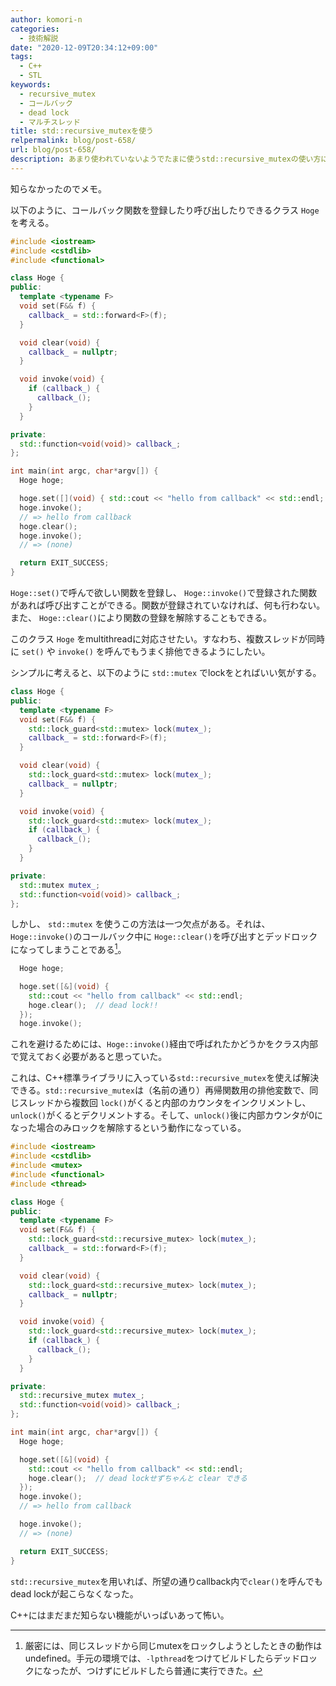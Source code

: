 ```yaml
---
author: komori-n
categories:
  - 技術解説
date: "2020-12-09T20:34:12+09:00"
tags:
  - C++
  - STL
keywords:
  - recursive_mutex
  - コールバック
  - dead lock
  - マルチスレッド
title: std::recursive_mutexを使う
relpermalink: blog/post-658/
url: blog/post-658/
description: あまり使われていないようでたまに使うstd::recursive_mutexの使い方について
---
```


知らなかったのでメモ。

以下のように、コールバック関数を登録したり呼び出したりできるクラス `Hoge` を考える。

```cpp
#include <iostream>
#include <cstdlib>
#include <functional>

class Hoge {
public:
  template <typename F>
  void set(F&& f) {
    callback_ = std::forward<F>(f);
  }

  void clear(void) {
    callback_ = nullptr;
  }

  void invoke(void) {
    if (callback_) {
      callback_();
    }
  }

private:
  std::function<void(void)> callback_;
};

int main(int argc, char*argv[]) {
  Hoge hoge;

  hoge.set([](void) { std::cout << "hello from callback" << std::endl; });
  hoge.invoke();
  // => hello from callback
  hoge.clear();
  hoge.invoke();
  // => (none)

  return EXIT_SUCCESS;
}
```

`Hoge::set()`で呼んで欲しい関数を登録し、 `Hoge::invoke()`で登録された関数があれば呼び出すことができる。関数が登録されていなければ、何も行わない。また、 `Hoge::clear()`により関数の登録を解除することもできる。

このクラス `Hoge` をmultithreadに対応させたい。すなわち、複数スレッドが同時に `set()` や `invoke()` を呼んでもうまく排他できるようにしたい。

シンプルに考えると、以下のように `std::mutex` でlockをとればいい気がする。

```cpp
class Hoge {
public:
  template <typename F>
  void set(F&& f) {
    std::lock_guard<std::mutex> lock(mutex_);
    callback_ = std::forward<F>(f);
  }

  void clear(void) {
    std::lock_guard<std::mutex> lock(mutex_);
    callback_ = nullptr;
  }

  void invoke(void) {
    std::lock_guard<std::mutex> lock(mutex_);
    if (callback_) {
      callback_();
    }
  }

private:
  std::mutex mutex_;
  std::function<void(void)> callback_;
};
```

しかし、 `std::mutex` を使うこの方法は一つ欠点がある。それは、`Hoge::invoke()`のコールバック中に `Hoge::clear()`を呼び出すとデッドロックになってしまうことである[^1]。

[^1]: 厳密には、同じスレッドから同じmutexをロックしようとしたときの動作はundefined。手元の環境では、<code>-lpthread</code>をつけてビルドしたらデッドロックになったが、つけずにビルドしたら普通に実行できた。

```cpp
  Hoge hoge;

  hoge.set([&](void) {
    std::cout << "hello from callback" << std::endl;
    hoge.clear();  // dead lock!!
  });
  hoge.invoke();
```

これを避けるためには、`Hoge::invoke()`経由で呼ばれたかどうかをクラス内部で覚えておく必要があると思っていた。

これは、C++標準ライブラリに入っている`std::recursive_mutex`を使えば解決できる。`std::recursive_mutex`は（名前の通り）再帰関数用の排他変数で、同じスレッドから複数回 `lock()`がくると内部のカウンタをインクリメントし、`unlock()`がくるとデクリメントする。そして、`unlock()`後に内部カウンタが0になった場合のみロックを解除するという動作になっている。

```cpp
#include <iostream>
#include <cstdlib>
#include <mutex>
#include <functional>
#include <thread>

class Hoge {
public:
  template <typename F>
  void set(F&& f) {
    std::lock_guard<std::recursive_mutex> lock(mutex_);
    callback_ = std::forward<F>(f);
  }

  void clear(void) {
    std::lock_guard<std::recursive_mutex> lock(mutex_);
    callback_ = nullptr;
  }

  void invoke(void) {
    std::lock_guard<std::recursive_mutex> lock(mutex_);
    if (callback_) {
      callback_();
    }
  }

private:
  std::recursive_mutex mutex_;
  std::function<void(void)> callback_;
};

int main(int argc, char*argv[]) {
  Hoge hoge;

  hoge.set([&](void) {
    std::cout << "hello from callback" << std::endl;
    hoge.clear();  // dead lockせずちゃんと clear できる
  });
  hoge.invoke();
  // => hello from callback

  hoge.invoke();
  // => (none)

  return EXIT_SUCCESS;
}
```

`std::recursive_mutex`を用いれば、所望の通りcallback内で`clear()`を呼んでもdead lockが起こらなくなった。

C++にはまだまだ知らない機能がいっぱいあって怖い。
